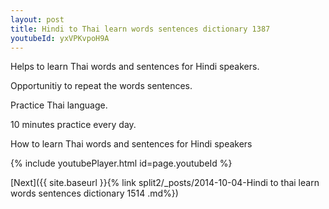 ```yaml
---
layout: post
title: Hindi to Thai learn words sentences dictionary 1387 
youtubeId: yxVPKvpoH9A
---
```

 
 
Helps to learn Thai words and sentences for Hindi speakers.

Opportunitiy to repeat the words sentences. 

Practice Thai language. 
 
10 minutes practice every day. 
 
How to learn Thai words and sentences for Hindi speakers 
 
{% include youtubePlayer.html id=page.youtubeId %}
 
 
[Next]({{ site.baseurl }}{% link  split2/_posts/2014-10-04-Hindi to thai learn words sentences dictionary 1514 .md%})
 
